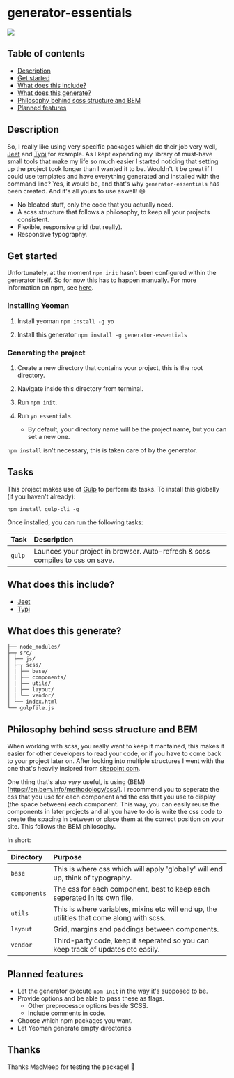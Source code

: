 # generator-essentials
<img src="https://img.shields.io/npm/v/npm.svg">

## Table of contents
- [Description](#description)
- [Get started](#getstarted)
- [What does this include?](#include)
- [What does this generate?](#generate)
- [Philosophy behind scss structure and BEM](#scss)
- [Planned features](#features)

<a name="description"/>

## Description

So, I really like using very specific packages which do their job very well, [Jeet](http://jeet.gs/) and [Typi](https://github.com/zellwk/typi) for example. As I kept expanding my library of must-have small tools that make my life so much easier I started noticing that setting up the project took longer than I wanted it to be. Wouldn't it be great if I could use templates and have everything generated and installed with the command line? Yes, it would be, and that's why `generator-essentials` has been created. And it's all yours to use aswell! :smile:

- No bloated stuff, only the code that you actually need.
- A scss structure that follows a philosophy, to keep all your projects consistent.
- Flexible, responsive grid (but really).
- Responsive typography.

<a name="getstarted"/>

## Get started

Unfortunately, at the moment `npm init` hasn't been configured within the generator itself. So for now this has to happen manually.
For more information on npm, see [here](https://docs.npmjs.com/getting-started/what-is-npm).

### Installing Yeoman

1. Install yeoman `npm install -g yo`

2. Install this generator `npm install -g generator-essentials`

### Generating the project

1. Create a new directory that contains your project, this is the root directory.

2. Navigate inside this directory from terminal.

3. Run `npm init`.

4. Run `yo essentials`.
    - By default, your directory name will be the project name, but you can set a new one.

`npm install` isn't necessary, this is taken care of by the generator.

<a name="include"/>

## Tasks

This project makes use of [Gulp](https://gulpjs.com/) to perform its tasks. To install this globally (if you haven't already):

`npm install gulp-cli -g`

Once installed, you can run the following tasks:

Task  | Description
:---- | :---------- 
`gulp`| Launces your project in browser. Auto-refresh & scss compiles to css on save.

## What does this include?
- [Jeet](http://jeet.gs/)
- [Typi](https://github.com/zellwk/typi)

<a name="generate"/>

## What does this generate?
```
├── node_modules/
├─┬ src/
│ ├── js/
│ ├─┬ scss/
│ | ├── base/
│ | ├── components/
│ | ├── utils/
│ | ├── layout/
│ | └── vendor/
│ └── index.html
└── gulpfile.js
```

<a name="scss"/>

## Philosophy behind scss structure and BEM

When working with scss, you really want to keep it mantained, this makes it easier for other developers to read your code, or if you have to come back to your project later on. After looking into multiple structures I went with the one that's heavily insipred from [sitepoint.com](https://www.sitepoint.com/architecture-sass-project/).

One thing that's also *very* useful, is using (BEM)[https://en.bem.info/methodology/css/]. I recommend you to seperate the css that you use for each component and the css that you use to display (the space between) each component. This way, you can easily reuse the components in later projects and all you have to do is write the css code to create the spacing in between or place them at the correct position on your site. This follows the BEM philosophy.

In short:

Directory     | Purpose
:------------ | :---------- 
`base`        | This is where css which will apply 'globally' will end up, think of typography.
`components`  | The css for each component, best to keep each seperated in its own file.
`utils`       | This is where variables, mixins etc will end up, the utilities that come along with scss.
`layout`      | Grid, margins and paddings between components.
`vendor`      | Third-party code, keep it seperated so you can keep track of updates etc easily.

<a name="features"/>

## Planned features
- Let the generator execute `npm init` in the way it's supposed to be.
- Provide options and be able to pass these as flags.
  - Other preprocessor options beside SCSS.
  - Include comments in code.
- Choose which npm packages you want.
- Let Yeoman generate empty directories

## Thanks

Thanks MacMeep for testing the package! :tada: